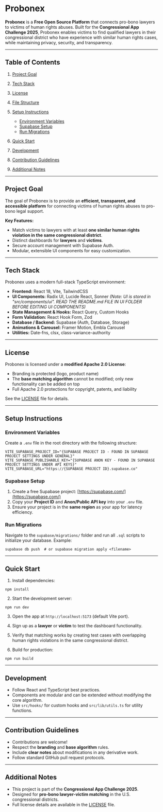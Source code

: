 # Probonex

**Probonex** is a **Free Open Source Platform** that connects pro-bono lawyers to victims of human rights abuses. Built for the **Congressional App Challenge 2025**, Probonex enables victims to find qualified lawyers in their congressional district who have experience with similar human rights cases, while maintaining privacy, security, and transparency.

---

## Table of Contents

1. [Project Goal](#project-goal)
2. [Tech Stack](#tech-stack)
3. [License](#license)
4. [File Structure](#file-structure)
5. [Setup Instructions](#setup-instructions)

   * [Environment Variables](#environment-variables)
   * [Supabase Setup](#supabase-setup)
   * [Run Migrations](#run-migrations)
6. [Quick Start](#quick-start)
7. [Development](#development)
8. [Contribution Guidelines](#contribution-guidelines)
9. [Additional Notes](#additional-notes)

---

## Project Goal

The goal of Probonex is to provide an **efficient, transparent, and accessible platform** for connecting victims of human rights abuses to pro-bono legal support.

**Key Features:**

* Match victims to lawyers with at least **one similar human rights violation in the same congressional district**.
* Distinct dashboards for **lawyers** and **victims**.
* Secure account management with Supabase Auth.
* Modular, extensible UI components for easy customization.

---

## Tech Stack

Probonex uses a modern full-stack TypeScript environment:

* **Frontend:** React 18, Vite, TailwindCSS
* **UI Components:** Radix UI, Lucide React, Sonner *(Note: UI is stored in "src/components/ui". READ THE README.md FILE IN UI FOLDER BEFORE EDITING UI COMPONENTS)*
* **State Management & Hooks:** React Query, Custom Hooks
* **Form Validation:** React Hook Form, Zod
* **Database / Backend:** Supabase (Auth, Database, Storage)
* **Animations & Carousel:** Framer Motion, Embla Carousel
* **Utilities:** Date-fns, clsx, class-variance-authority

---

## License

Probonex is licensed under a **modified Apache 2.0 License**:

* Branding is protected (logo, product name)
* The **base matching algorithm** cannot be modified; only new functionality can be added on top
* Full Apache 2.0 protections for copyright, patents, and liability

See the [LICENSE](./LICENSE) file for details.

---

## Setup Instructions

### Environment Variables

Create a `.env` file in the root directory with the following structure:

```
VITE_SUPABASE_PROJECT_ID="{SUPABASE PROJECT ID - FOUND IN SUPABASE PROJECT SETTINGS UNDER GENERAL}"
VITE_SUPABASE_PUBLISHABLE_KEY="{SUPABASE ANON KEY - FOUND IN SUPABASE PROJECT SETTINGS UNDER API KEYS}"
VITE_SUPABASE_URL="https://{SUPABASE PROJECT ID}.supabase.co"
```

### Supabase Setup

1. Create a free Supabase project: [https://supabase.com/](https://supabase.com/)
2. Copy your **Project ID** and **Anon/Public API key** into your `.env` file.
3. Ensure your project is in the **same region** as your app for latency efficiency.

### Run Migrations

Navigate to the `supabase/migrations/` folder and run all `.sql` scripts to initialize your database. Example:

```
supabase db push  # or supabase migration apply <filename>
```

---

## Quick Start

1. Install dependencies:

```
npm install
```

2. Start the development server:

```
npm run dev
```

3. Open the app at `http://localhost:5173` (default Vite port).

4. Sign up as a **lawyer** or **victim** to test the dashboard functionality.

5. Verify that matching works by creating test cases with overlapping human rights violations in the same congressional district.

6. Build for production:

```
npm run build
```

---

## Development

* Follow React and TypeScript best practices.
* Components are modular and can be extended without modifying the core algorithm.
* Use `src/hooks/` for custom hooks and `src/lib/utils.ts` for utility functions.

---

## Contribution Guidelines

* Contributions are welcome!
* Respect the **branding** and **base algorithm** rules.
* Include **clear notes** about modifications in any derivative work.
* Follow standard GitHub pull request protocols.

---

## Additional Notes

* This project is part of the **Congressional App Challenge 2025**.
* Designed for **pro-bono lawyer-victim matching** in the U.S. congressional districts.
* Full license details are available in the [LICENSE](./LICENSE) file.
